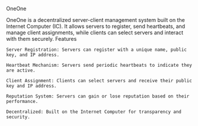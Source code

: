 OneOne

OneOne is a decentralized server-client management system built on the Internet Computer (IC). It allows servers to register, send heartbeats, and manage client assignments, while clients can select servers and interact with them securely.
Features

    Server Registration: Servers can register with a unique name, public key, and IP address.

    Heartbeat Mechanism: Servers send periodic heartbeats to indicate they are active.

    Client Assignment: Clients can select servers and receive their public key and IP address.

    Reputation System: Servers can gain or lose reputation based on their performance.

    Decentralized: Built on the Internet Computer for transparency and security.

